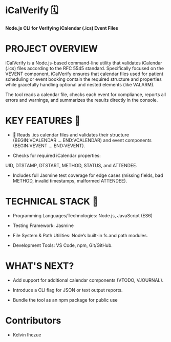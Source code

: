 # iCalVerify 🗓️
**Node.js CLI for Verifying iCalendar (.ics) Event Files**

# PROJECT OVERVIEW
iCalVerify is a Node.js-based command-line utility that validates iCalendar (.ics) files according to the RFC 5545 standard. Specifically focused on the VEVENT component, iCalVerify ensures that calendar files used for patient scheduling or event booking contain the required structure and properties while gracefully handling optional and nested elements (like VALARM).

The tool reads a calendar file, checks each event for compliance, reports all errors and warnings, and summarizes the results directly in the console.

# KEY FEATURES 🔑
- 🧾 Reads .ics calendar files and validates their structure (BEGIN:VCALENDAR ... END:VCALENDAR) and event components (BEGIN:VEVENT ... END:VEVENT).

- Checks for required iCalendar properties:

UID, DTSTAMP, DTSTART, METHOD, STATUS, and ATTENDEE.

- Includes full Jasmine test coverage for edge cases (missing fields, bad METHOD, invalid timestamps, malformed ATTENDEE).


# TECHNICAL STACK 🧱
- Programming Languages/Technologies: Node.js, JavaScript (ES6)

- Testing Framework: Jasmine

- File System & Path Utilities: Node’s built-in fs and path modules.

- Development Tools: VS Code, npm, Git/GitHub.


# WHAT'S NEXT?
- Add support for additional calendar components (VTODO, VJOURNAL).

- Introduce a CLI flag for JSON or text output reports.

- Bundle the tool as an npm package for public use

# Contributors

- Kelvin Ihezue
